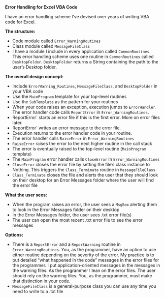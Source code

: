**Error Handling for Excel VBA Code**

I have an error handling scheme I’ve devised over years of writing VBA code for Excel.

**The structure:**

- Code module called `Error_WarningRoutines`
- Class module called `MessageFileClass`
- I have a module I include in every application called `CommonRoutines`. This error handling scheme uses one routine in `CommonRoutines` called `DesktopFolder`. `DesktopFolder` returns a String containing the path to the user’s Desktop folder.

**The overall design concept:**

- Include `ErrorWarning_Routines`, `MessageFileClass`, and `DesktopFolder` in your VBA code
- Use the `MainProgram` template for your top-level routines
- Use the `SubTemplate` as the pattern for your routines
- When your code raises an exception, execution jumps to `ErrorHandler`. The error handler code calls `ReportError` in `Error_WarningRoutines`.
- ReportError` starts an error file if this is the first error. More on error files later.
- ReportError` writes an error message to the error file.
- Execution returns to the error handler code in your routine.
- The error handler calls `RaiseError` in `Error_WarningRoutines`
-  `RaiseError` raises the error to the next higher routine in the call stack
- The error is eventually raised to the top-level routine (`MainProgram` template)
- The `MainProgram` error handler calls `CloseError` in `Error_WarningRoutines`
- `CloseError` closes the error file by setting the file’s class instance to Nothing. This triggers the `Class_Terminate` routine in `MessageFileClass`.
- `Class_Terminate` closes the file and alerts the user that they should look on their desktop for an Error Messages folder where the user will find the error file

**What the user sees:**

- When the program raises an error, the user sees a `MsgBox` alerting them to look in the Error Messages folder on their desktop
- In the Error Messages folder, the user sees .txt error file(s)
- The user can open the most recent .txt error file to see the error messages

**Options:**

- There is a `ReportError` and a `ReportWarning` routine in `Error_WarningRoutines`. You, as the programmer, have an option to use either routine depending on the severity of the error. My practice is to put detailed “what happened in the code” messages in the error files for the programmer. I put application-oriented messages in the messages in the warning files. As the programmer I lean on the error files. The user should rely on the warning files. You, as the programmer, must make that distinction in your code.
- `MessageFileClass` is a general-purpose class you can use any time you need to write to a .txt file